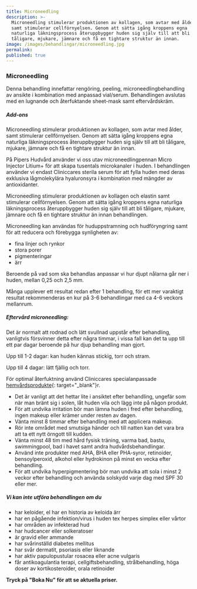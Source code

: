 ```yaml
---
title: Microneedling
description: >-
  Microneedling stimulerar produktionen av kollagen, som avtar med ålder,
  samt stimulerar cellförnyelsen. Genom att sätta igång kroppens egna
  naturliga läkningsprocess återuppbygger huden sig själv till att bli
  tåligare, mjukare, jämnare och få en tightare struktur än innan.
image: /images/behandlingar/microneedling.jpg
permalink:
published: true
---
```

### Microneedling

Denna behandling innefattar rengöring, peeling, microneedlingbehandling av ansikte i kombination med anpassad vial/serum. Behandlingen avslutas med en lugnande och återfuktande sheet-mask samt eftervårdskräm.

##### Add-ons

Microneedling stimulerar produktionen av kollagen, som avtar med ålder, samt stimulerar cellförnyelsen. Genom att sätta igång kroppens egna naturliga läkningsprocess återuppbygger huden sig själv till att bli tåligare, mjukare, jämnare och få en tightare struktur än innan.

På Pipers Hudvård använder vi oss utav microneedlingpennan Micro Injector Litium+ för att skapa tusentals microkanaler i huden. I behandlingen använder vi endast Cliniccares sterila serum för att fylla huden med deras exklusiva lågmolekylära hyaluronsyra i kombination med mängder av antioxidanter.

Microneedling stimulerar produktionen av kollagen och elastin samt stimulerar cellförnyelsen. Genom att sätta igång kroppens egna naturliga läkningsprocess återuppbygger huden sig själv till att bli tåligare, mjukare, jämnare och få en tightare struktur än innan behandlingen.

Microneedling kan användas för huduppstramning och hudföryngring samt för att reducera och förebygga synligheten av:

* fina linjer och rynkor
* stora porer
* pigmenteringar
* ärr

Beroende på vad som ska behandlas anpassar vi hur djupt nålarna går ner i huden, mellan 0,25 och 2,5 mm.

Många upplever ett resultat redan efter 1 behandling, för ett mer varaktigt resultat rekommenderas en kur på 3-6 behandlingar med ca 4-6 veckors mellanrum.

##### Eftervård microneedling:

Det är normalt att rodnad och lätt svullnad uppstår efter behandling, vanligtvis försvinner detta efter några timmar, i vissa fall kan det ta upp till ett par dagar beroende på hur djup behandling man gjort.

Upp till 1-2 dagar: kan huden kännas stickig, torr och stram.

Upp till 4 dagar: lätt fjällig och torr.

För optimal återfuktning använd Cliniccares specialanpassade [hemvårdsprodukte](https://pipershudvard.com/produkter/){: target="_blank"}r.

* Det är vanligt att det hettar lite i ansiktet efter behandling, ungefär som när man bränt sig i solen, låt huden vila och lägg inte på någon produkt.
* För att undvika irritation bör man lämna huden i fred efter behandling, ingen makeup eller krämer under resten av dagen.
* Vänta minst 8 timmar efter behandling med att applicera makeup.
* Rör inte området med smutsiga händer och till natten kan det vara bra att ta ett nytt örngott till kudden.
* Vänta minst 48 tim med hård fysisk träning, varma bad, bastu, swimmingpool, bad i havet samt andra hudvårdsbehandlingar.
* Använd inte produkter med AHA, BHA eller PHA-syror, retinoider, bensoylperoxid, alkohol eller hydrokinon på minst en vecka efter behandling.
* För att undvika hyperpigmentering bör man undvika att sola i minst 2 veckor efter behandling och använda solskydd varje dag med SPF 30 eller mer.

##### Vi kan inte utföra behandlingen om du

* har keloider, el har en historia av keloida ärr
* har en pågående infektion/virus i huden tex herpes simplex eller vårtor
* har områden av infekterad hud
* har hudcancer eller solkeratoser
* är gravid eller ammande
* har svårinställd diabetes mellitus
* har svår dermatit, psoriasis eller liknande
* har aktiv papulopustular rosacea eller acne vulgaris
* får antikoagulantia terapi, cellgiftsbehandling, strålbehandling, höga doser av kortikosteroider, orala retinoider

**Tryck på "Boka Nu" för att se aktuella priser.**
